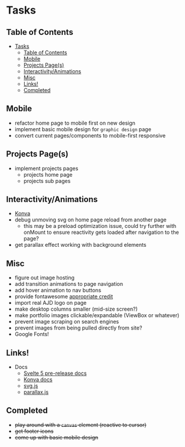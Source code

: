 # Tasks

## Table of Contents
- [Tasks](#tasks)
  - [Table of Contents](#table-of-contents)
  - [Mobile](#mobile)
  - [Projects Page(s)](#projects-pages)
  - [Interactivity/Animations](#interactivityanimations)
  - [Misc](#misc)
  - [Links!](#links)
  - [Completed](#completed)

## Mobile
  - refactor home page to mobile first on new design
  - implement basic mobile design for `graphic design` page
  - convert current pages/components to mobile-first responsive

## Projects Page(s)
  - implement projects pages
    - projects home page
    - projects sub pages

## Interactivity/Animations
  - [Konva](https://konvajs.org/docs/overview.html)
  - debug unmoving svg on home page reload from another page 
    - this may be a preload optimization issue, could try further with onMount to ensure
      reactivity gets loaded after navigation to the page?
  - get parallax effect working with background elements

## Misc
  - figure out image hosting
  - add transition animations to page navigation
  - add hover animation to nav buttons
  - provide fontawesome [appropriate credit](https://creativecommons.org/licenses/by/4.0/)
  - import real AJD logo on page
  - make desktop columns smaller (mid-size screen?)
  - make portfolio images clickable/expandable (ViewBox or whatever)
  - prevent image scraping on search engines
  - prevent images from being pulled directly from site?
  - Google Fonts!

## Links!

- Docs
  - [Svelte 5 pre-release docs](https://svelte-5-preview.vercel.app/docs/introduction)
  - [Konva docs](https://konvajs.org/docs/overview.html)
  - [svg.js](https://konvajs.org/docs/overview.html)
  - [parallax.js](https://matthew.wagerfield.com/parallax/)

## Completed
  - ~~play around with a `canvas` element (reactive to cursor)~~
  - ~~get footer icons~~
  - ~~come up with basic mobile design~~
